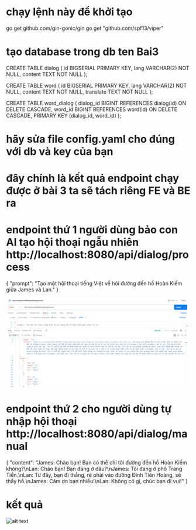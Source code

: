 <!-- đây chỉ là phần code BE chứa endpoint -->
# chạy lệnh này để khởi tạo
<!-- go mod init Bai3
go get github.com/kataras/iris/v12
go get github.com/lib/pq -->
go get github.com/gin-gonic/gin
go get 	"github.com/spf13/viper"

# tạo database trong db ten Bai3
CREATE TABLE dialog (
    id BIGSERIAL PRIMARY KEY,
    lang VARCHAR(2) NOT NULL,
    content TEXT NOT NULL
);

CREATE TABLE word (
    id BIGSERIAL PRIMARY KEY,
    lang VARCHAR(2) NOT NULL,
    content TEXT NOT NULL,
    translate TEXT NOT NULL
);

CREATE TABLE word_dialog (
    dialog_id BIGINT REFERENCES dialog(id) ON DELETE CASCADE,
    word_id BIGINT REFERENCES word(id) ON DELETE CASCADE,
    PRIMARY KEY (dialog_id, word_id)
);
# hãy sửa file config.yaml cho đúng với db và key của bạn
# đây chính là kết quả endpoint chạy được ở bài 3 ta sẽ tách riêng FE và BE ra
# endpoint thứ 1 người dùng bảo con AI tạo hội thoại ngẫu nhiên http://localhost:8080/api/dialog/process
{
  "prompt": "Tạo một hội thoại tiếng Việt về hỏi đường đến hồ Hoàn Kiếm giữa James và Lan."
}

![alt text](./endpointB3.png)
# endpoint thứ 2 cho người dùng tự nhập hội thoại http://localhost:8080/api/dialog/manual
{
  "content": "James: Chào bạn! Bạn có thể chỉ tôi đường đến hồ Hoàn Kiếm không?\nLan: Chào bạn! Bạn đang ở đâu?\nJames: Tôi đang ở phố Tràng Tiền.\nLan: Từ đây, bạn đi thẳng, rẽ phải vào đường Đinh Tiên Hoàng, sẽ thấy hồ.\nJames: Cảm ơn bạn nhiều!\nLan: Không có gì, chúc bạn đi vui!"
}
# kết quả 
![alt text](./endpointB3thu2.png.png)
